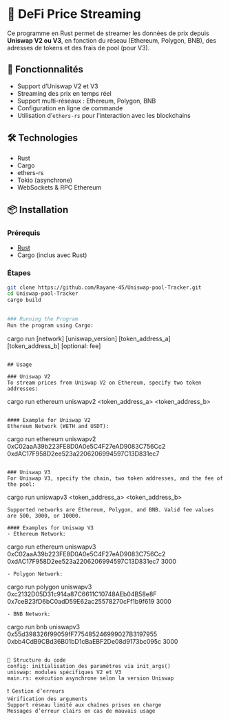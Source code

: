 # 🦄 DeFi Price Streaming

Ce programme en Rust permet de streamer les données de prix depuis **Uniswap V2 ou V3**, en fonction du réseau (Ethereum, Polygon, BNB), des adresses de tokens et des frais de pool (pour V3).

## 🚀 Fonctionnalités

- Support d’Uniswap V2 et V3
- Streaming des prix en temps réel
- Support multi-réseaux : Ethereum, Polygon, BNB
- Configuration en ligne de commande
- Utilisation d’`ethers-rs` pour l’interaction avec les blockchains

## 🛠️ Technologies

- Rust
- Cargo
- ethers-rs
- Tokio (asynchrone)
- WebSockets & RPC Ethereum

## 📦 Installation

### Prérequis

- [Rust](https://www.rust-lang.org/)
- Cargo (inclus avec Rust)

### Étapes

```bash
git clone https://github.com/Rayane-45/Uniswap-pool-Tracker.git
cd Uniswap-pool-Tracker
cargo build

   
### Running the Program
Run the program using Cargo:
```
cargo run [network] [uniswap_version] [token_address_a] [token_address_b] [optional: fee]
```

## Usage

### Uniswap V2
To stream prices from Uniswap V2 on Ethereum, specify two token addresses:
```
cargo run ethereum uniswapv2 <token_address_a> <token_address_b>
```

#### Example for Uniswap V2
Ethereum Network (WETH and USDT):
```
cargo run ethereum uniswapv2 0xC02aaA39b223FE8D0A0e5C4F27eAD9083C756Cc2 0xdAC17F958D2ee523a2206206994597C13D831ec7
```

### Uniswap V3
For Uniswap V3, specify the chain, two token addresses, and the fee of the pool:
```
cargo run <network> uniswapv3 <token_address_a> <token_address_b> <fee>
```
Supported networks are Ethereum, Polygon, and BNB. Valid fee values are 500, 3000, or 10000.

#### Examples for Uniswap V3
- Ethereum Network:
  ```
  cargo run ethereum uniswapv3 0xC02aaA39b223FE8D0A0e5C4F27eAD9083C756Cc2 0xdAC17F958D2ee523a2206206994597C13D831ec7 3000
  ```
- Polygon Network:
  ```
  cargo run polygon uniswapv3 0xc2132D05D31c914a87C6611C10748AEb04B58e8F 0x7ceB23fD6bC0adD59E62ac25578270cFf1b9f619 3000
  ```
- BNB Network:
  ```
  cargo run bnb uniswapv3 0x55d398326f99059fF775485246999027B3197955 0xbb4CdB9CBd36B01bD1cBaEBF2De08d9173bc095c 3000
  ```

🧠 Structure du code
config: initialisation des paramètres via init_args()
uniswap: modules spécifiques V2 et V3
main.rs: exécution asynchrone selon la version Uniswap

❗ Gestion d’erreurs
Vérification des arguments
Support réseau limité aux chaînes prises en charge
Messages d’erreur clairs en cas de mauvais usage


